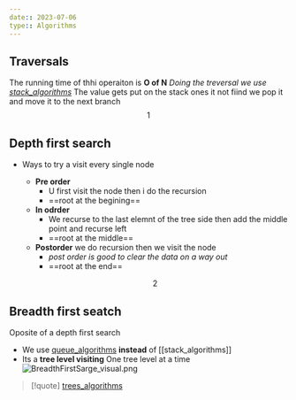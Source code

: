 ```yaml
---
date:: 2023-07-06
type:: Algorithms
---
```

## Traversals
The running time of thhi operaiton is **O of N**
*Doing the treversal we use [stack_algorithms](/Algorithms/stack_algorithms.md)*
The value gets put on the stack ones it not fiind we pop it and move it to the next branch
$$1$$
## Depth first search
-  Ways to try a visit every single node
	
	- **Pre order**
		- U first visit the node then i do the recursion 
		- ==root at the begining==
	- **In odrder** 
		- We recurse to the last elemnt of the tree side then add the middle point and recurse left
		- ==root at the middle==
	- **Postorder** we do recursion then we visit the  node 
		- *post order is good to clear the data on a way out*
		- ==root at the end==

	$$2$$ 
## Breadth first seatch
Oposite of a depth first search 
- We use [queue_algorithms](/Algorithms/queue_algorithms.md) **instead** of [[stack_algorithms]] 
- Its a **tree level visiting**
	One tree level at a time 
	![BreadthFirstSarge_visual.png](/static/BreadthFirstSarge_visual.png)
>[!quote] [trees_algorithms](/Algorithms/trees_algorithms.md)